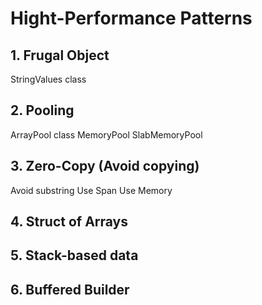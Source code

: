# Hight-Performance Patterns
## 1. Frugal Object
StringValues class

## 2. Pooling
ArrayPool class
MemoryPool<T>
SlabMemoryPool

## 3. Zero-Copy (Avoid copying)
Avoid substring
Use Span<T>
Use Memory<T>

## 4. Struct of Arrays

## 5. Stack-based data

## 6. Buffered Builder
